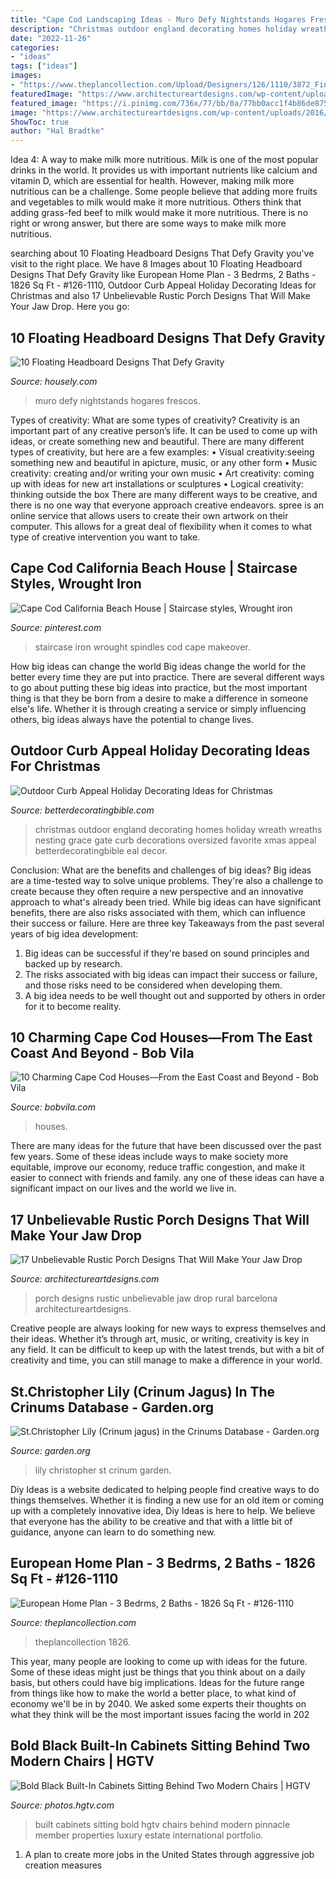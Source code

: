 ```yaml
---
title: "Cape Cod Landscaping Ideas - Muro Defy Nightstands Hogares Frescos"
description: "Christmas outdoor england decorating homes holiday wreath wreaths nesting grace gate curb decorations oversized favorite xmas appeal betterdecoratingbible eal decor"
date: "2022-11-26"
categories:
- "ideas"
tags: ["ideas"]
images:
- "https://www.theplancollection.com/Upload/Designers/126/1110/3872_Final_891_593.jpg"
featuredImage: "https://www.architectureartdesigns.com/wp-content/uploads/2016/10/17-Unbelievable-Rustic-Porch-Designs-That-Will-Make-Your-Jaw-Drop-9.jpg"
featured_image: "https://i.pinimg.com/736x/77/bb/0a/77bb0acc1f4b86de875e9f005998307e--wrought-iron-spindles-wrought-iron-staircase.jpg"
image: "https://www.architectureartdesigns.com/wp-content/uploads/2016/10/17-Unbelievable-Rustic-Porch-Designs-That-Will-Make-Your-Jaw-Drop-9.jpg"
ShowToc: true
author: "Hal Bradtke"
---
```



Idea 4: A way to make milk more nutritious.
Milk is one of the most popular drinks in the world. It provides us with important nutrients like calcium and vitamin D, which are essential for health. However, making milk more nutritious can be a challenge. Some people believe that adding more fruits and vegetables to milk would make it more nutritious. Others think that adding grass-fed beef to milk would make it more nutritious. There is no right or wrong answer, but there are some ways to make milk more nutritious.

	

		
searching about 10 Floating Headboard Designs That Defy Gravity you've visit to the right place. We have 8 Images about 10 Floating Headboard Designs That Defy Gravity like European Home Plan - 3 Bedrms, 2 Baths - 1826 Sq Ft - #126-1110, Outdoor Curb Appeal Holiday Decorating Ideas for Christmas and also 17 Unbelievable Rustic Porch Designs That Will Make Your Jaw Drop. Here you go:
		
    
## 10 Floating Headboard Designs That Defy Gravity

<img loading=lazy src="https://a5j0u479x2t4e35gducjhz15-wpengine.netdna-ssl.com/wp-content/uploads/2016/02/Dazzling-floating-headboard-in-Bedroom-Transitional-with-Floating-Bed-next-to-Tan-Walls-alongside-Drawers-Under-Bed-andBrick-Veneer--800x533.jpg" onerror="this.onerror=null;this.src='https://tse2.mm.bing.net/th?id=OIP.ZnVsok-sgmu1u-DaG-hoHwHaE7&amp;pid=15.1';" alt="10 Floating Headboard Designs That Defy Gravity">

_Source: housely.com_

>muro defy nightstands hogares frescos. 

	

Types of creativity: What are some types of creativity?
Creativity is an important part of any creative person’s life. It can be used to come up with ideas, or create something new and beautiful. There are many different types of creativity, but here are a few examples: 
• Visual creativity:seeing something new and beautiful in apicture, music, or any other form 
• Music creativity: creating and/or writing your own music 
• Art creativity: coming up with ideas for new art installations or sculptures 
• Logical creativity: thinking outside the box 
There are many different ways to be creative, and there is no one way that everyone approach creative endeavors. spree is an online service that allows users to create their own artwork on their computer. This allows for a great deal of flexibility when it comes to what type of creative intervention you want to take.

    
## Cape Cod California Beach House | Staircase Styles, Wrought Iron

<img loading=lazy src="https://i.pinimg.com/736x/77/bb/0a/77bb0acc1f4b86de875e9f005998307e--wrought-iron-spindles-wrought-iron-staircase.jpg" onerror="this.onerror=null;this.src='https://tse2.mm.bing.net/th?id=OIP.VCF15icKahVWTvRnn5050AHaLH&amp;pid=15.1';" alt="Cape Cod California Beach House | Staircase styles, Wrought iron">

_Source: pinterest.com_

>staircase iron wrought spindles cod cape makeover. 

	

How big ideas can change the world
Big ideas change the world for the better every time they are put into practice. There are several different ways to go about putting these big ideas into practice, but the most important thing is that they be born from a desire to make a difference in someone else's life. Whether it is through creating a service or simply influencing others, big ideas always have the potential to change lives.

    
## Outdoor Curb Appeal Holiday Decorating Ideas For Christmas

<img loading=lazy src="http://betterdecoratingbible.com/wp-content/uploads/2016/11/outdoor-christmas-decorating-ideas-large-wreath-on-gate.jpg" onerror="this.onerror=null;this.src='https://tse1.mm.bing.net/th?id=OIP.JbNW23tNq-kvNscI0_U1CQHaLH&amp;pid=15.1';" alt="Outdoor Curb Appeal Holiday Decorating Ideas for Christmas">

_Source: betterdecoratingbible.com_

>christmas outdoor england decorating homes holiday wreath wreaths nesting grace gate curb decorations oversized favorite xmas appeal betterdecoratingbible eal decor. 

	

Conclusion: What are the benefits and challenges of big ideas?
Big ideas are a time-tested way to solve unique problems. They're also a challenge to create because they often require a new perspective and an innovative approach to what's already been tried. While big ideas can have significant benefits, there are also risks associated with them, which can influence their success or failure. Here are three key Takeaways from the past several years of big idea development: 
1. Big ideas can be successful if they're based on sound principles and backed up by research.
2. The risks associated with big ideas can impact their success or failure, and those risks need to be considered when developing them.
3. A big idea needs to be well thought out and supported by others in order for it to become reality.

    
## 10 Charming Cape Cod Houses—From The East Coast And Beyond - Bob Vila

<img loading=lazy src="https://empire-s3-production.bobvila.com/slides/41185/original/Outdoors.png?1611957207" onerror="this.onerror=null;this.src='https://tse3.mm.bing.net/th?id=OIP.61OIzHm5DZrUO9qXm2PjfgHaJ4&amp;pid=15.1';" alt="10 Charming Cape Cod Houses—From the East Coast and Beyond - Bob Vila">

_Source: bobvila.com_

>houses. 

	

There are many ideas for the future that have been discussed over the past few years. Some of these ideas include ways to make society more equitable, improve our economy, reduce traffic congestion, and make it easier to connect with friends and family. any one of these ideas can have a significant impact on our lives and the world we live in.

    
## 17 Unbelievable Rustic Porch Designs That Will Make Your Jaw Drop

<img loading=lazy src="https://www.architectureartdesigns.com/wp-content/uploads/2016/10/17-Unbelievable-Rustic-Porch-Designs-That-Will-Make-Your-Jaw-Drop-9.jpg" onerror="this.onerror=null;this.src='https://tse2.mm.bing.net/th?id=OIP.c3P3YEZqeSdPgzl0RI9omwHaJ3&amp;pid=15.1';" alt="17 Unbelievable Rustic Porch Designs That Will Make Your Jaw Drop">

_Source: architectureartdesigns.com_

>porch designs rustic unbelievable jaw drop rural barcelona architectureartdesigns. 

	

Creative people are always looking for new ways to express themselves and their ideas. Whether it’s through art, music, or writing, creativity is key in any field. It can be difficult to keep up with the latest trends, but with a bit of creativity and time, you can still manage to make a difference in your world.

    
## St.Christopher Lily (Crinum Jagus) In The Crinums Database - Garden.org

<img loading=lazy src="https://garden.org/pics/2020-06-15/Tom_F_GA/c3a526.jpg" onerror="this.onerror=null;this.src='https://tse1.mm.bing.net/th?id=OIP.y9kWab30sbaWdEsSPtRzFwHaJR&amp;pid=15.1';" alt="St.Christopher Lily (Crinum jagus) in the Crinums Database - Garden.org">

_Source: garden.org_

>lily christopher st crinum garden. 

	

Diy Ideas is a website dedicated to helping people find creative ways to do things themselves. Whether it is finding a new use for an old item or coming up with a completely innovative idea, Diy Ideas is here to help. We believe that everyone has the ability to be creative and that with a little bit of guidance, anyone can learn to do something new.

    
## European Home Plan - 3 Bedrms, 2 Baths - 1826 Sq Ft - #126-1110

<img loading=lazy src="https://www.theplancollection.com/Upload/Designers/126/1110/3872_Final_891_593.jpg" onerror="this.onerror=null;this.src='https://tse1.mm.bing.net/th?id=OIP.-wL7S5dKEx9gK2IYhya75AHaE7&amp;pid=15.1';" alt="European Home Plan - 3 Bedrms, 2 Baths - 1826 Sq Ft - #126-1110">

_Source: theplancollection.com_

>theplancollection 1826. 

	

This year, many people are looking to come up with ideas for the future. Some of these ideas might just be things that you think about on a daily basis, but others could have big implications. Ideas for the future range from things like how to make the world a better place, to what kind of economy we'll be in by 2040. We asked some experts their thoughts on what they think will be the most important issues facing the world in 202
    
## Bold Black Built-In Cabinets Sitting Behind Two Modern Chairs | HGTV

<img loading=lazy src="https://hgtvhome.sndimg.com/content/dam/images/hgtv/fullset/2020/3/27/0/HUHH2020-Escape_Malibu-CA_014.JPG.rend.hgtvcom.966.1449.suffix/1585333188865.jpeg" onerror="this.onerror=null;this.src='https://tse3.mm.bing.net/th?id=OIP.7JEpCSFOWozhyHhJIDR2MQHaLH&amp;pid=15.1';" alt="Bold Black Built-In Cabinets Sitting Behind Two Modern Chairs | HGTV">

_Source: photos.hgtv.com_

>built cabinets sitting bold hgtv chairs behind modern pinnacle member properties luxury estate international portfolio. 

	

1. A plan to create more jobs in the United States through aggressive job creation measures 

